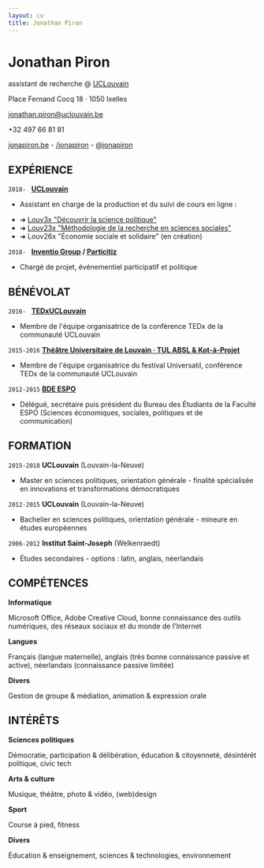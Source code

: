 ```yaml
---
layout: cv
title: Jonathan Piron
---
```

# Jonathan Piron
assistant de recherche @ <a target="_blank" href="https://uclouvain.be">UCLouvain</a>

<i class="fas fa-home"></i> Place Fernand Cocq 18 · 1050 Ixelles <br/>

<i class="fas fa-envelope"></i> <a href="mailto:jonathan.piron@uclouvain.be"> jonathan.piron@uclouvain.be</a> <br/>

<i class="fas fa-mobile-alt"></i>  +32 497 66 81 81

<div id="webaddress">
  <a target="_blank" href="http://jonapiron.be"><i class="fas fa-user-circle"></i> jonapiron.be</a> - 
  <a target="_blank" href="https://linkedin.com/in/jonapiron"><i class="fab fa-linkedin"></i> /jonapiron</a> -
  <a target="_blank" href="https://twitter.com/jonapiron"><i class="fab fa-twitter"></i> @jonapiron</a>
</div>

## EXPÉRIENCE
`2018- `
__<a target="_blank" href="https://uclouvain.be">UCLouvain</a>__

- Assistant en charge de la production et du suivi de cours en ligne : 
<ul>
  <li> ➜ <a target="_blank" href="https://is.gd/Louv3x">Louv3x "Découvrir la science politique"</a></li>
  <li> ➜ <a target="_blank" href="https://is.gd/Louv23x">Louv23x "Méthodologie de la recherche en sciences sociales"</a></li>
  <li> ➜ Louv26x "Économie sociale et solidaire" (en création)</li>
</ul>

`2018- `
__<a target="_blank" href="http://www.inventio-group.eu/">Inventio Group</a> / <a target="_blank" href="http://particitiz.org/">Particitiz</a>__

- Chargé de projet, événementiel participatif et politique

## BÉNÉVOLAT

`2016- `
__<a target="_blank" href="https://tedxuclouvain.com">TEDxUCLouvain</a>__

- Membre de l'équipe organisatrice de la conférence TEDx de la communauté UCLouvain

`2015-2016`
__<a target="_blank" href="https://universatil.be/">Théâtre Universitaire de Louvain · TUL ABSL & Kot-à-Projet</a>__

- Membre de l'équipe organisatrice du festival Universatil,  conférence TEDx de la communauté UCLouvain

`2012-2015`
__<a target="_blank" href="https://bdeespo.com/">BDE ESPO</a>__

- Délégué, secrétaire puis président du Bureau des Étudiants de la Faculté ESPO (Sciences économiques, sociales, politiques et de communication)



## FORMATION

`2015-2018`
__UCLouvain__ (Louvain-la-Neuve)

- Master en sciences politiques, orientation générale - finalité spécialisée en innovations et transformations démocratiques

`2012-2015`
__UCLouvain__ (Louvain-la-Neuve)

- Bachelier en sciences politiques, orientation générale - mineure en études européennes

`2006-2012`
__Institut Saint-Joseph__ (Welkenraedt)

- Études secondaires - options : latin, anglais, néerlandais


## COMPÉTENCES 

__Informatique__

Microsoft Office, Adobe Creative Cloud, bonne connaissance des outils numériques, des réseaux sociaux et du monde de l'Internet

__Langues__

Français (langue maternelle), anglais (très bonne connaissance passive et active), néerlandais (connaissance passive limitée)

__Divers__

Gestion de groupe & médiation, animation & expression orale


## INTÉRÊTS

__Sciences politiques__

Démocratie, participation & délibération, éducation & citoyenneté, désintérêt politique, civic tech

__Arts & culture__

Musique, théâtre, photo & vidéo, (web)design

__Sport__ 

Course à pied, fitness

__Divers__

Éducation & enseignement, sciences & technologies, environnement


<!-- ### Footer

Dernière mise à jour : 10/2018 -->


